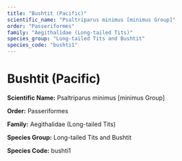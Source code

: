 ```yaml
---
title: "Bushtit (Pacific)"
scientific_name: "Psaltriparus minimus [minimus Group]"
order: "Passeriformes"
family: "Aegithalidae (Long-tailed Tits)"
species_group: "Long-tailed Tits and Bushtit"
species_code: "bushti1"
---
```


# Bushtit (Pacific)

**Scientific Name:** Psaltriparus minimus [minimus Group]

**Order:** Passeriformes

**Family:** Aegithalidae (Long-tailed Tits)

**Species Group:** Long-tailed Tits and Bushtit

**Species Code:** bushti1
